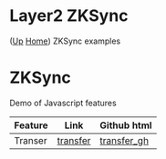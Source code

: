 # Layer2 ZKSync  <!-- omit in toc --> 
([Up](..) [Home](..\..))
ZKSync examples 

# ZKSync
Demo of Javascript features

| Feature             | Link       | Github html   
| --------            | ----       | --------      
| Transer             | [transfer] | [transfer_gh] 
 
[transfer]:    https://web3examples.com/ethereum/web3js_browser/transfer.html  

[transfer_gh]:     https://github.com/web3examples/ethereum/blob/master/web3js_browser/transfer.html